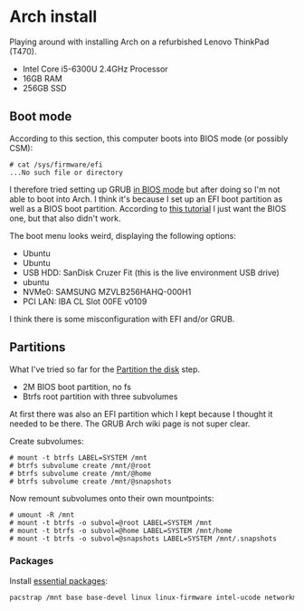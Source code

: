 # Arch install

Playing around with installing Arch on a refurbished Lenovo ThinkPad (T470).

- Intel Core i5-6300U 2.4GHz Processor
- 16GB RAM
- 256GB SSD

## Boot mode

According to this section, this computer boots into BIOS mode (or possibly CSM):

```
# cat /sys/firmware/efi
...No such file or directory
```

I therefore tried setting up GRUB [in BIOS mode](https://wiki.archlinux.org/title/GRUB#BIOS_systems) but after doing so I'm not able to boot into Arch. I think it's because I set up an EFI boot partition as well as a BIOS boot partition. According to [this tutorial](https://youtu.be/5DHz23VQJxk) I just want the BIOS one, but that also didn't work.

The boot menu looks weird, displaying the following options:

- Ubuntu
- Ubuntu
- USB HDD: SanDisk Cruzer Fit (this is the live environment USB drive)
- ubuntu
- NVMe0: SAMSUNG MZVLB256HAHQ-000H1
- PCI LAN: IBA CL Slot 00FE v0109

I think there is some misconfiguration with EFI and/or GRUB.

## Partitions

What I've tried so far for the [Partition the disk](https://wiki.archlinux.org/title/Installation_guide#Partition_the_disks) step.

- 2M BIOS boot partition, no fs
- Btrfs root partition with three subvolumes

At first there was also an EFI partition which I kept because I thought it needed to be there. The GRUB Arch wiki page is not super clear.

Create subvolumes:

```
# mount -t btrfs LABEL=SYSTEM /mnt
# btrfs subvolume create /mnt/@root
# btrfs subvolume create /mnt/@home
# btrfs subvolume create /mnt/@snapshots
```

Now remount subvolumes onto their own mountpoints:

```
# umount -R /mnt
# mount -t btrfs -o subvol=@root LABEL=SYSTEM /mnt
# mount -t btrfs -o subvol=@home LABEL=SYSTEM /mnt/home
# mount -t btrfs -o subvol=@snapshots LABEL=SYSTEM /mnt/.snapshots
```

### Packages

Install [essential packages](https://wiki.archlinux.org/title/Installation_guide#Install_essential_packages):

```bash
pacstrap /mnt base base-devel linux linux-firmware intel-ucode networkmanager vim man-db man-pages texinfo grub
```
